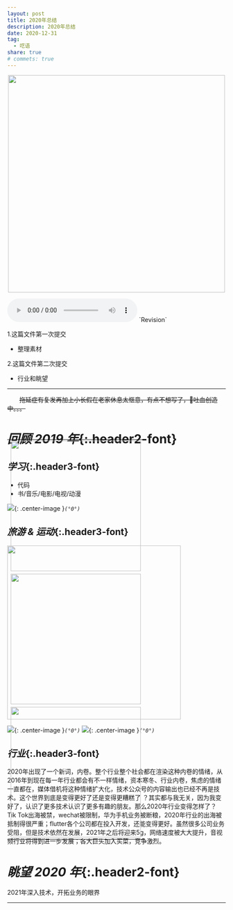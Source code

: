 ```yaml
---
layout: post
title: 2020年总结
description: 2020年总结
date: 2020-12-31
tag:
  - 呓语
share: true
# commets: true
---
```

<!-- ![]({{site.asseturl}}/summary/2020/pic_title.jpeg){: .center-image }_`(°0°)`_ -->
<p align="center">
  <img src="{{site.asseturl}}/summary/2020/pic_title.jpeg" width="500"/>
</p>
<audio  class="center-image" controls="controls" autoplay="autoplay" loop="loop" preload="metadata">
    <source src="{{site.baseurl}}/asset/summary/2020/asongforlove.mp3" type="audio/mpeg"/>
    <b>Your browser does not support HTML5 audio element</b>
</audio>
`Revision`

1.这篇文件第一次提交
  - 整理素材

2.这篇文件第二次提交
  - 行业和眺望
  
<!-- 
3.这篇文件第二次提交
  - 旅游篇 -->

---
&emsp;&emsp;~~拖延症有复发再加上小长假在老家休息太惬意，有点不想写了，🤮吐血创造中。。。~~

# _回顾 2019 年_{:.header2-font}

## _学习_{:.header3-font}
- 代码
- 书/音乐/电影/电视/动漫

![]({{site.asseturl}}/summary/2020/pic_contri.png){: .center-image }_`(°0°)`_

<!-- ![]({{site.asseturl}}/summary/2019/2019-pic_reading.jpg){: .center-image }_`(°0°)`_ -->

## _旅游 & 运动_{:.header3-font}
<!-- &emsp;&emsp;每年的旅游计划都没有落下，今年去了泰国、成都、苏州，都是很适合生活的城市，景色也很漂亮。 -->
<div style="position:relative;" >
  <img src="{{site.asseturl}}/summary/2020/pic_02.png" width="400"/>
    <table style="position:absolute;top:50%;transform:translateY(-50%);right:0%">
      <tr><td><img src="{{site.asseturl}}/summary/2020/pic_01.jpeg" width="300"/></td></tr>
      <tr><td><img src="{{site.asseturl}}/summary/2020/pic_03.png" width="300"/></td></tr>
      <tr><td><img src="{{site.asseturl}}/summary/2020/pic_04.png" width="300"/></td></tr>
    </table>
</div> 
<p></p>

![]({{site.asseturl}}/summary/2020/pic_00.jpeg){: .center-image }_`(°0°)`_
![]({{site.asseturl}}/summary/2020/pic_06.png){: .center-image }_`(°0°)`_


## _行业_{:.header3-font}
2020年出现了一个新词，内卷。整个行业整个社会都在渲染这种内卷的情绪，从2016年到现在每一年行业都会有不一样情绪，资本寒冬、行业内卷，焦虑的情绪一直都在，媒体借机将这种情绪扩大化，技术公众号的内容输出也已经不再是技术。这个世界到底是变得更好了还是变得更糟糕了 ？其实都与我无关，因为我变好了，认识了更多技术认识了更多有趣的朋友。那么2020年行业变得怎样了？ Tik Tok出海被禁，wechat被限制，华为手机业务被断粮，2020年行业的出海被抵制得很严重；flutter各个公司都在投入开发，还能变得更好。虽然很多公司业务受阻，但是技术依然在发展，2021年之后将迎来5g，网络速度被大大提升，音视频行业将得到进一步发展；各大巨头加入买菜，竞争激烈。

# _眺望 2020 年_{:.header2-font}
2021年深入技术，开拓业务的眼界


---